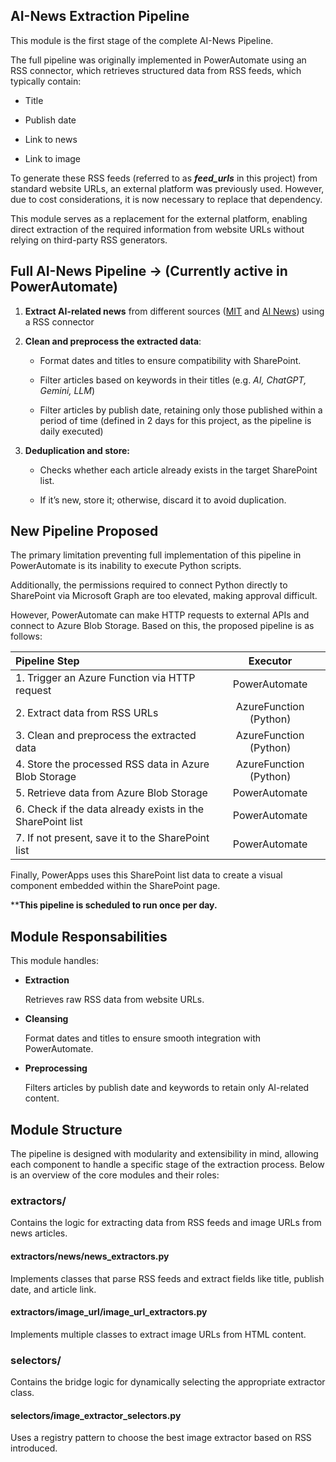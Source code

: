 ## AI-News Extraction Pipeline

This module is the first stage of the complete AI-News Pipeline.

The full pipeline was originally implemented in PowerAutomate using an RSS connector, which retrieves structured data from RSS feeds, which typically contain:

- Title

- Publish date

- Link to news

- Link to image


To generate these RSS feeds (referred to as ***feed_urls*** in this project) from standard website URLs, an external platform was previously used. However, due to cost considerations, it is now necessary to replace that dependency.

This module serves as a replacement for the external platform, enabling direct extraction of the required information from website URLs without relying on third-party RSS generators.

## Full AI-News Pipeline -> (Currently active in PowerAutomate)

1. **Extract AI-related news** from different sources ([MIT](https://web.mit.edu/) and [AI News](https://www.artificialintelligence-news.com/)) using a RSS connector

2. **Clean and preprocess the extracted data**: 

    - Format dates and titles to ensure compatibility with SharePoint.

    - Filter articles based on keywords in their titles (e.g. *AI, ChatGPT, Gemini, LLM*)
    - Filter articles by publish date, retaining only those published within a period of time (defined in 2 days for this project, as the pipeline is daily executed)
    
3. **Deduplication and store:**

    - Checks whether each article already exists in the target SharePoint list.

    - If it’s new, store it; otherwise, discard it to avoid duplication.

## New Pipeline Proposed

The primary limitation preventing full implementation of this pipeline in PowerAutomate is its inability to execute Python scripts.

Additionally, the permissions required to connect Python directly to SharePoint via Microsoft Graph are too elevated, making approval difficult.

However, PowerAutomate can make HTTP requests to external APIs and connect to Azure Blob Storage. Based on this, the proposed pipeline is as follows:

| Pipeline Step| Executor |
|:--|:--:|
| 1. Trigger an Azure Function via HTTP request | PowerAutomate |
| 2. Extract data from RSS URLs | AzureFunction (Python) |
| 3. Clean and preprocess the extracted data | AzureFunction (Python) |
| 4. Store the processed RSS data in Azure Blob Storage | AzureFunction (Python)|
| 5. Retrieve data from Azure Blob Storage | PowerAutomate |
| 6. Check if the data already exists in the SharePoint list | PowerAutomate |
| 7. If not present, save it to the SharePoint list | PowerAutomate |

Finally, PowerApps uses this SharePoint list data to create a visual component embedded within the SharePoint page.

****This pipeline is scheduled to run once per day.**

## Module Responsabilities

This module handles:

- **Extraction**

    Retrieves raw RSS data from website URLs.

- **Cleansing**

    Format dates and titles to ensure smooth integration with PowerAutomate. 
    
- **Preprocessing**

    Filters articles by publish date and keywords to retain only AI-related content.

## Module Structure

The pipeline is designed with modularity and extensibility in mind, allowing each component to handle a specific stage of the extraction process. Below is an overview of the core modules and their roles:

### extractors/

Contains the logic for extracting data from RSS feeds and image URLs from news articles.

#### extractors/news/news_extractors.py
 
Implements classes that parse RSS feeds and extract fields like title, publish date, and article link.

#### extractors/image_url/image_url_extractors.py

Implements multiple classes to extract image URLs from HTML content.

### selectors/

Contains the bridge logic for dynamically selecting the appropriate extractor class.

#### selectors/image_extractor_selectors.py

Uses a registry pattern to choose the best image extractor based on RSS introduced.


